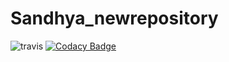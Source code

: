 # Sandhya_newrepository
![travis](https://travis-ci.org/Sandhya-Satish/Sandhya_newrepository.svg?branch=master)
[![Codacy Badge](https://api.codacy.com/project/badge/Grade/151277c60c3a4780958508a091bf9158)](https://www.codacy.com/app/Sandhya-Satish/Sandhya_newrepository?utm_source=github.com&amp;utm_medium=referral&amp;utm_content=Sandhya-Satish/Sandhya_newrepository&amp;utm_campaign=Badge_Grade)
